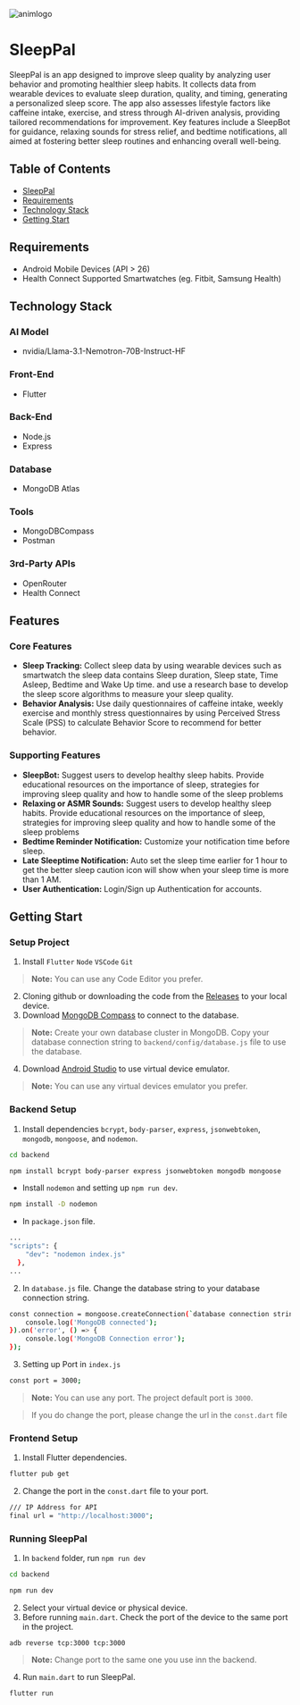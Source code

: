 ![animlogo](https://i.giphy.com/media/v1.Y2lkPTc5MGI3NjExZGY3a2Y3cmlxemZvbzJtanp0azMwejdxZGFzc3ZpZWx0emJlOXM1YSZlcD12MV9pbnRlcm5hbF9naWZfYnlfaWQmY3Q9Zw/AsM8vRtVbQzzAAzX3Q/giphy.gif)

# SleepPal
SleepPal is an app designed to improve sleep quality by analyzing user behavior and promoting healthier sleep habits. It collects data from wearable devices to evaluate sleep duration, quality, and timing, generating a personalized sleep score. The app also assesses lifestyle factors like caffeine intake, exercise, and stress through AI-driven analysis, providing tailored recommendations for improvement. Key features include a SleepBot for guidance, relaxing sounds for stress relief, and bedtime notifications, all aimed at fostering better sleep routines and enhancing overall well-being.

## Table of Contents
* [SleepPal](https://github.com/punipyuni/SleepPal?tab=readme-ov-file#sleeppal)
* [Requirements](https://github.com/punipyuni/SleepPal?tab=readme-ov-file#requirements)
* [Technology Stack](https://github.com/punipyuni/SleepPal?tab=readme-ov-file#technology-stack)
* [Getting Start](https://github.com/punipyuni/SleepPal?tab=readme-ov-file#getting-start)

## Requirements
* Android Mobile Devices (API > 26)
* Health Connect Supported Smartwatches (eg. Fitbit, Samsung Health)

## Technology Stack
### AI Model
* nvidia/Llama-3.1-Nemotron-70B-Instruct-HF

### Front-End
* Flutter

### Back-End
* Node.js
* Express

### Database
* MongoDB Atlas

### Tools
* MongoDBCompass
* Postman

### 3rd-Party APIs
* OpenRouter
* Health Connect

## Features
### Core Features
* **Sleep Tracking:** Collect sleep data by using wearable devices such as smartwatch the sleep data contains Sleep duration, Sleep state, Time Asleep, Bedtime and Wake Up time. and use a research base to develop the sleep score algorithms to measure your sleep quality.
* **Behavior Analysis:** Use daily questionnaires of caffeine intake, weekly exercise and monthly stress questionnaires by using Perceived Stress Scale (PSS) to calculate Behavior Score to recommend for better behavior.

### Supporting Features
* **SleepBot:** Suggest users to develop healthy sleep habits. Provide educational resources on the importance of sleep, strategies for improving sleep quality and how to handle some of the sleep problems
* **Relaxing or ASMR Sounds:** Suggest users to develop healthy sleep habits. Provide educational resources on the importance of sleep, strategies for improving sleep quality and how to handle some of the sleep problems
* **Bedtime Reminder Notification:** Customize your notification time before sleep.
* **Late Sleeptime Notification:** Auto set the sleep time earlier for 1 hour to get the better sleep caution icon will show when your sleep time is more than 1 AM.
* **User Authentication:** Login/Sign up Authentication for accounts.

## Getting Start
### Setup Project
1. Install `Flutter` `Node` `VSCode` `Git`
> **Note:** You can use any Code Editor you prefer.
2. Cloning github or downloading the code from the [Releases](https://github.com/punipyuni/SleepPal/releases) to your local device.
3. Download [MongoDB Compass](https://www.mongodb.com/products/tools/compass) to connect to the database.
> **Note:** Create your own database cluster in MongoDB. Copy your database connection string to `backend/config/database.js` file to use the database.
4. Download [Android Studio](https://developer.android.com/studio) to use virtual device emulator.
> **Note:** You can use any virtual devices emulator you prefer.

### Backend Setup
1. Install dependencies `bcrypt`, `body-parser`, `express`, `jsonwebtoken`, `mongodb`, `mongoose`, and `nodemon`.
```bash
cd backend
```
```bash
npm install bcrypt body-parser express jsonwebtoken mongodb mongoose
```
* Install `nodemon` and setting up `npm run dev`.
```bash
npm install -D nodemon
```
* In `package.json` file.
```bash
...
"scripts": {
    "dev": "nodemon index.js"
  },
...
```
2. In `database.js` file. Change the database string to your database connection string.
```bash
const connection = mongoose.createConnection(`database connection string`).on('open', () => {
    console.log('MongoDB connected');
}).on('error', () => {
    console.log('MongoDB Connection error');
});
```
3. Setting up Port in `index.js`
```bash
const port = 3000;
```
> **Note:** You can use any port. The project default port is `3000`.

> If you do change the port, please change the url in the `const.dart` file

### Frontend Setup
1. Install Flutter dependencies.
```bash
flutter pub get
```
2. Change the port in the `const.dart` file to your port.
```bash
/// IP Address for API
final url = "http://localhost:3000";
```

### Running SleepPal
1. In `backend` folder, run `npm run dev`
```bash
cd backend
```
```bash
npm run dev
```
2. Select your virtual device or physical device.
3. Before running `main.dart`. Check the port of the device to the same port in the project.
```
adb reverse tcp:3000 tcp:3000
```
> **Note:** Change port to the same one you use inn the backend.
4. Run `main.dart` to run SleepPal.
```bash
flutter run
```
